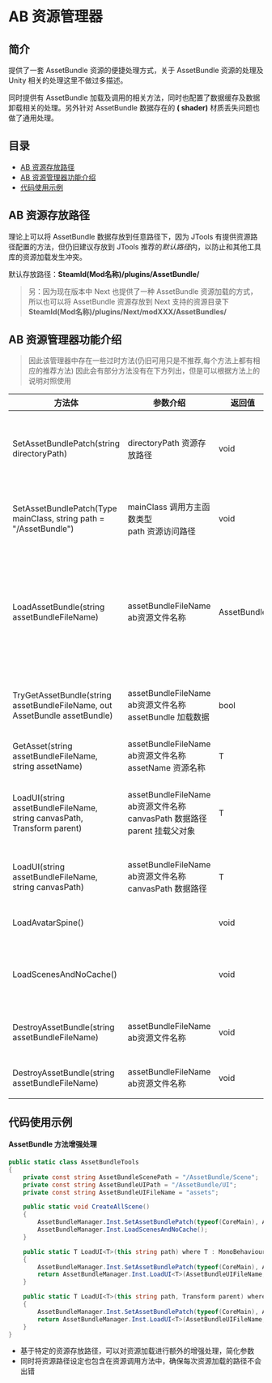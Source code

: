 # AB 资源管理器

## 简介

提供了一套 AssetBundle 资源的便捷处理方式，关于 AssetBundle 资源的处理及 Unity 相关的处理这里不做过多描述。

同时提供有 AssetBundle 加载及调用的相关方法，同时也配置了数据缓存及数据卸载相关的处理。另外针对 AssetBundle 数据存在的 **(
shader)** 材质丢失问题也做了通用处理。

## 目录

- [AB 资源存放路径](#ab-资源存放路径)
- [AB 资源管理器功能介绍](#ab-资源管理器功能介绍)
- [代码使用示例](#代码使用示例)

## AB 资源存放路径

理论上可以将 AssetBundle 数据存放到任意路径下，因为 JTools 有提供资源路径配置的方法，但仍旧建议存放到 JTools
推荐的*默认路径*内，以防止和其他工具库的资源加载发生冲突。

默认存放路径：**SteamId(Mod名称)/plugins/AssetBundle/**

> 另：因为现在版本中 Next 也提供了一种 AssetBundle 资源加载的方式，所以也可以将 AssetBundle 资源存放到 Next 支持的资源目录下
**SteamId(Mod名称)/plugins/Next/modXXX/AssetBundles/**

## AB 资源管理器功能介绍

> 因此该管理器中存在一些过时方法(仍旧可用只是不推荐,每个方法上都有相应的推荐方法) 因此会有部分方法没有在下方列出，但是可以根据方法上的说明对照使用

| 方法体                                                                        | 参数介绍                                                              | 返回值         | 方法说明                                                                                                                                                                                      |
|----------------------------------------------------------------------------|-------------------------------------------------------------------|-------------|-------------------------------------------------------------------------------------------------------------------------------------------------------------------------------------------|
| SetAssetBundlePatch(string directoryPath)                                  | directoryPath 资源存放路径                                              | void        | 设置 AB 资源加载路径<br/>这里需要配置完整的访问路径，如果想要简化访问，可以使用下面的方法<br/>因为要兼容多Mod的调用，因此建议在资源加载之前都手动设定一次加载路径，以防访问路径被其他 Mod 修改                                                                                |
| SetAssetBundlePatch(Type mainClass, string path = "/AssetBundle")          | mainClass 调用方主函数类型<br/>path 资源访问路径                                | void        | 通过主函数类型设定 AB 资源加载路径，基于类型反推 dll 文件所在路径，因此可以简化访问路径<br/>path参数使用了默认值，当然也可以根据实际需求自行更改                                                                                                         |
| LoadAssetBundle(string assetBundleFileName)                                | assetBundleFileName ab资源文件名称                                      | AssetBundle | 根据当前设定的资源加载路径加载指定名称的 AB 资源文件<br/>此方法在加载后，会将 AssetBundle 数据文件名作为 key 值，将数据缓存到资源字典里<br/>该方法仅做了简单的 IO 异常处理,若资源文件不存在会抛出 **AssetBundleFileNotFoundException** 异常，建议使用 **TryGetAssetBundle** 方法 |
| TryGetAssetBundle(string assetBundleFileName, out AssetBundle assetBundle) | assetBundleFileName  ab资源文件名称<br/>assetBundle 加载数据                | bool        | 根据当前设定的资源加载路径加载指定名称的 AB 资源文件<br/>需要注意若返回值为 False 则 assetBundle 对象仅为 default 值，请务必做返回值校验处理                                                                                                 |
| GetAsset<T>(string assetBundleFileName, string assetName)                  | assetBundleFileName ab资源文件名称<br/>assetName 资源名称                   | T           | 获取 AB 资源的某个资源数据<br/>此方法更适用于静态资源的获取                                                                                                                                                        |
| LoadUI<T>(string assetBundleFileName, string canvasPath, Transform parent) | assetBundleFileName ab资源文件名称<br/>canvasPath 数据路径<br/>parent 挂载父对象 | T           | 根据资源 key 值及数据路径，获取指定的 AB 资源内数据，同时在其上挂载一个 Component 组件<br/>对于深层次的数据对象，则可以通过类似 "AA/BB/C" 来获取，同时该方法返回绑定好的 Component 数据对象                                                                     |
| LoadUI<T>(string assetBundleFileName, string canvasPath)                   | assetBundleFileName ab资源文件名称<br/>canvasPath 数据路径                  | T           | 根据资源 key 值及数据路径，获取指定的 AB 资源内数据，同时在其上挂载一个 Component 组件<br/>同上方法，只是不再显式提供父组件                                                                                                                |
| LoadAvatarSpine()                                                          |                                                                   | void        | 加载指定路径的所有 Spine 立绘资源<br/>Spine数据的相关处理可以参考[Spine 动态立绘管理器](../Spine/index.md)                                                                                                               |
| LoadScenesAndNoCache()                                                     |                                                                   | void        | 加载指定路径的所有 AB 资源文件，此方法不会保存 AB 资源的数据缓存<br/>此方法可以对所有 AB 资源进行预载，同 Next 的加载处理相似<br/>此方法更适合场景类数据的预载                                                                                             |
| DestroyAssetBundle(string assetBundleFileName)                             | assetBundleFileName ab资源文件名称                                      | void        | 移除并释放一个 AB 资源<br/>因为 AssetBundle 数据文件名本身也是缓存数据的 key 值，因此移除时也通过此值进行索引                                                                                                                      |
| DestroyAssetBundle<T>(string assetBundleFileName)                          | assetBundleFileName ab资源文件名称                                      | void        | 移除并释放一个 AB 资源,并同时释放该资源所绑定的 Component 对象<br/>此方法为 UI 类型数据的增强处理                                                                                                                             |

## 代码使用示例

#### AssetBundle 方法增强处理

```C#
public static class AssetBundleTools
{
    private const string AssetBundleScenePath = "/AssetBundle/Scene";
    private const string AssetBundleUIPath = "/AssetBundle/UI";
    private const string AssetBundleUIFileName = "assets";

    public static void CreateAllScene()
    {
        AssetBundleManager.Inst.SetAssetBundlePatch(typeof(CoreMain), AssetBundleScenePath);
        AssetBundleManager.Inst.LoadScenesAndNoCache();
    }

    public static T LoadUI<T>(this string path) where T : MonoBehaviour
    {
        AssetBundleManager.Inst.SetAssetBundlePatch(typeof(CoreMain), AssetBundleUIPath);
        return AssetBundleManager.Inst.LoadUI<T>(AssetBundleUIFileName, path);
    }

    public static T LoadUI<T>(this string path, Transform parent) where T : MonoBehaviour
    {
        AssetBundleManager.Inst.SetAssetBundlePatch(typeof(CoreMain), AssetBundleUIPath);
        return AssetBundleManager.Inst.LoadUI<T>(AssetBundleUIFileName, path, parent);
    }
}
```

- 基于特定的资源存放路径，可以对资源加载进行额外的增强处理，简化参数
- 同时将资源路径设定也包含在资源调用方法中，确保每次资源加载的路径不会出错